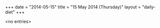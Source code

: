 +++
date = "2014-05-15"
title = "15 May 2014 (Thursday)"
layout = "daily-diet"
+++

<p>&lt;no entries&gt;</p>